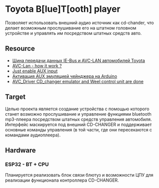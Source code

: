 # Toyota B[lue]T[ooth] player
Позволяет использовать внешний аудио источник как cd-chander, что делает возможным прослушивание его на штатном головном устройстве и управлять им посредством штатных средств авто.

## Resource
- [Шина передачи данных IE-Bus и AVC-LAN автомобилей Toyota](https://blog.instalator.ru/archives/1146)
- [AVC-Lan - how it work ?](http://www.softservice.com.pl/corolla/avc/avclan.php)
- [Just enable AUX input](http://www.softservice.com.pl/corolla/avc/simpleaux.php)
- [Активация AUX эмуляцией чейнджера на Arduino](https://github.com/instalator/AVC-LAN-Toyota)
- [AVC_Driver CD_changer emulator and Weel control unit are done](https://github.com/DonVas/AVC_LAN_Toyota_Corolla)

## Target
Целью проекта является создание устройства с помощью которого станет возможно прослушивание и  управление функциями bluetooth mp3-плеера посредством штатных средств управления автомобиля.
Интерфейс маскируется под внешний CD-CHANGER и поддерживает основные команды управления (в той части, где они пересекаются с командами аудиоплеера). 

## Hardware

### ESP32 - BT + CPU

Планируется реализовать блок связи блютуз и возможности ЦПУ для реализации функционала контроллера CD-CHANGER.
